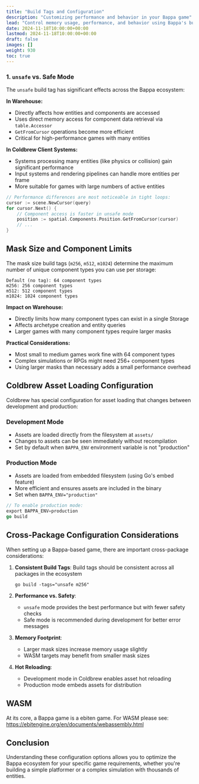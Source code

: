 ```yaml
---
title: "Build Tags and Configuration"
description: "Customizing performance and behavior in your Bappa game"
lead: "Control memory usage, performance, and behavior using Bappa's build tags and runtime configuration options."
date: 2024-11-18T10:00:00+00:00
lastmod: 2024-11-18T10:00:00+00:00
draft: false
images: []
weight: 930
toc: true
---
```


### 1. `unsafe` vs. Safe Mode

The `unsafe` build tag has significant effects across the Bappa ecosystem:

**In Warehouse:**

- Directly affects how entities and components are accessed
- Uses direct memory access for component data retrieval via `table.Accessor`
- `GetFromCursor` operations become more efficient
- Critical for high-performance games with many entities

**In Coldbrew Client Systems:**

- Systems processing many entities (like physics or collision) gain significant performance
- Input systems and rendering pipelines can handle more entities per frame
- More suitable for games with large numbers of active entities

```go
// Performance differences are most noticeable in tight loops:
cursor := scene.NewCursor(query)
for cursor.Next() {
    // Component access is faster in unsafe mode
    position := spatial.Components.Position.GetFromCursor(cursor)
    // ...
}
```

## Mask Size and Component Limits

The mask size build tags (`m256`, `m512`, `m1024`) determine the maximum number of unique component types you can use per storage:

```
Default (no tag): 64 component types
m256: 256 component types
m512: 512 component types
m1024: 1024 component types
```

**Impact on Warehouse:**

- Directly limits how many component types can exist in a single Storage
- Affects archetype creation and entity queries
- Larger games with many component types require larger masks

**Practical Considerations:**

- Most small to medium games work fine with 64 component types
- Complex simulations or RPGs might need 256+ component types
- Using larger masks than necessary adds a small performance overhead

## Coldbrew Asset Loading Configuration

Coldbrew has special configuration for asset loading that changes between development and production:

### Development Mode

- Assets are loaded directly from the filesystem at `assets/`
- Changes to assets can be seen immediately without recompilation
- Set by default when `BAPPA_ENV` environment variable is not "production"

### Production Mode

- Assets are loaded from embedded filesystem (using Go's embed feature)
- More efficient and ensures assets are included in the binary
- Set when `BAPPA_ENV="production"`

```go
// To enable production mode:
export BAPPA_ENV=production
go build
```

## Cross-Package Configuration Considerations

When setting up a Bappa-based game, there are important cross-package considerations:

1. **Consistent Build Tags**: Build tags should be consistent across all packages in the ecosystem

   ```
   go build -tags="unsafe m256"
   ```

2. **Performance vs. Safety**:

   - `unsafe` mode provides the best performance but with fewer safety checks
   - Safe mode is recommended during development for better error messages

3. **Memory Footprint**:

   - Larger mask sizes increase memory usage slightly
   - WASM targets may benefit from smaller mask sizes

4. **Hot Reloading**:
   - Development mode in Coldbrew enables asset hot reloading
   - Production mode embeds assets for distribution

## WASM

At its core, a Bappa game is a ebiten game. For WASM please see:
<https://ebitengine.org/en/documents/webassembly.html>

## Conclusion

Understanding these configuration options allows you to optimize the Bappa ecosystem for your specific game requirements, whether you're building a simple platformer or a complex simulation with thousands of entities.
